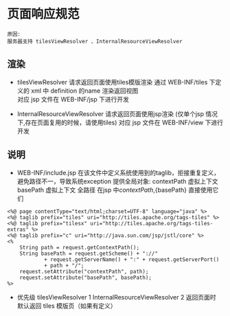 # 页面响应规范
    原因:
    服务器支持 tilesViewResolver 、InternalResourceViewResolver

## 渲染  
* tilesViewResolver 
请求返回页面使用tiles模版渲染
通过 WEB-INF/tiles 下定义的 xml 中 definition 的name 渲染返回视图  
对应 jsp 文件在 WEB-INF/jsp 下进行开发
    
* InternalResourceViewResolver
请求返回页面使用jsp渲染 (仅单个jsp 情况下,存在页面复用的时候，请使用tiles)
对应 jsp 文件在 WEB-INF/view 下进行开发

## 说明 
* WEB-INF/include.jsp
在该文件中定义系统使用到的taglib，拒接重复定义，避免路径不一，导致系统exception
提供全局对象:
 contextPath 虚拟上下文
 basePath    虚拟上下文 全路径
在jsp 中${contextPath},${basePath} 直接使用它们

```
<%@ page contentType="text/html;charset=UTF-8" language="java" %>
<%@ taglib prefix="tiles" uri="http://tiles.apache.org/tags-tiles" %>
<%@ taglib prefix="tilesx" uri="http://tiles.apache.org/tags-tiles-extras" %>
<%@ taglib prefix="c" uri="http://java.sun.com/jsp/jstl/core" %>
<%
    String path = request.getContextPath();
    String basePath = request.getScheme() + "://"
            + request.getServerName() + ":" + request.getServerPort()
            + path + "/";
    request.setAttribute("contextPath", path);
    request.setAttribute("basePath", basePath);
%>
```

* 优先级
tilesViewResolver  1
InternalResourceViewResolver 2
返回页面时 默认返回 tiles 模版页（如果有定义）





   


